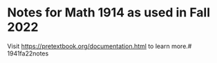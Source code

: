 # Notes for Math 1914 as used in Fall 2022

Visit <https://pretextbook.org/documentation.html> to learn more.# 1941fa22notes
